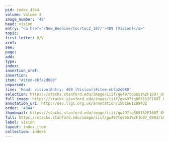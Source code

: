 ```yaml
---
pid: index_4344
volume: Volume 3
image_number: '49'
head: vision
entry: "<a href='/New_Beehive/toc/toc2_107/'>409 [Vision]</a>"
topic: 
first_letter: U/V
xref: 
see: 
page: 
add: 
type: 
index: 
insertion_xref: 
insertion: 
item: "#item-ebfa2d080"
unparsed: 
line: 'Head: vision|Entry: 409 [Vision]|#item-ebfa2d080'
selection: https://stacks.stanford.edu/image/iiif/gw497tq8651%2F1607_0992/1626,2752,414,142/full/0/default.jpg
full_image: https://stacks.stanford.edu/image/iiif/gw497tq8651%2F1607_0992/full/full/0/default.jpg
annotation_uri: http://dev.llgc.org.uk/annotation/1561661289432
order: '4344'
thumbnail: https://stacks.stanford.edu/image/iiif/gw497tq8651%2F1607_0992/1626,2752,414,142/150,/0/default.jpg
full: https://stacks.stanford.edu/image/iiif/gw497tq8651%2F1607_0992/1626,2752,414,142/full/0/default.jpg
label: vision
layout: index_item
collection: index5
---
```

